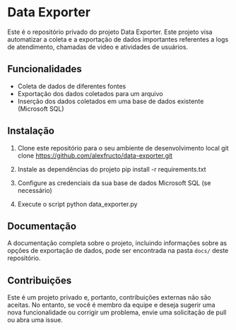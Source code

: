 # Data Exporter

Este é o repositório privado do projeto Data Exporter. Este projeto visa automatizar a coleta e a exportação de dados importantes referentes a logs de atendimento, chamadas de video e atividades de usuários.

## Funcionalidades

- Coleta de dados de diferentes fontes
- Exportação dos dados coletados para um arquivo
- Inserção dos dados coletados em uma base de dados existente (Microsoft SQL)

## Instalação

1. Clone este repositório para o seu ambiente de desenvolvimento local git clone https://github.com/alexfructo/data-exporter.git

2. Instale as dependências do projeto pip install -r requirements.txt

3. Configure as credenciais da sua base de dados Microsoft SQL (se necessário)

4. Execute o script python data_exporter.py

## Documentação

A documentação completa sobre o projeto, incluindo informações sobre as opções de exportação de dados, pode ser encontrada na pasta `docs/` deste repositório.

## Contribuições

Este é um projeto privado e, portanto, contribuições externas não são aceitas. No entanto, se você é membro da equipe e deseja sugerir uma nova funcionalidade ou corrigir um problema, envie uma solicitação de pull ou abra uma issue.


